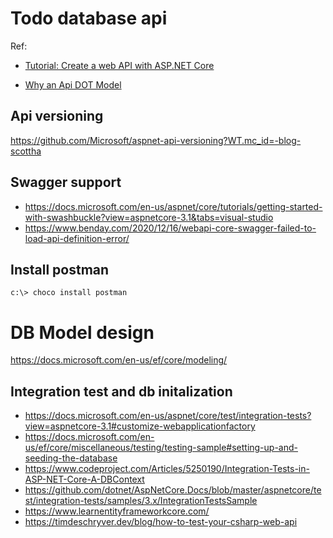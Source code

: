 # Todo database api

Ref:  
* [Tutorial: Create a web API with ASP.NET Core](https://docs.microsoft.com/en-us/aspnet/core/tutorials/first-web-api?view=aspnetcore-3.1&tabs=visual-studio-code)

* [Why an Api DOT Model](https://codeopinion.com/why-use-dtos-data-transfer-objects/)

## Api versioning
https://github.com/Microsoft/aspnet-api-versioning?WT.mc_id=-blog-scottha

## Swagger support
* https://docs.microsoft.com/en-us/aspnet/core/tutorials/getting-started-with-swashbuckle?view=aspnetcore-3.1&tabs=visual-studio  
* https://www.benday.com/2020/12/16/webapi-core-swagger-failed-to-load-api-definition-error/  


## Install postman
```
c:\> choco install postman
```

# DB Model design
https://docs.microsoft.com/en-us/ef/core/modeling/



## Integration test and db initalization
* https://docs.microsoft.com/en-us/aspnet/core/test/integration-tests?view=aspnetcore-3.1#customize-webapplicationfactory
* https://docs.microsoft.com/en-us/ef/core/miscellaneous/testing/testing-sample#setting-up-and-seeding-the-database
* https://www.codeproject.com/Articles/5250190/Integration-Tests-in-ASP-NET-Core-A-DBContext
* https://github.com/dotnet/AspNetCore.Docs/blob/master/aspnetcore/test/integration-tests/samples/3.x/IntegrationTestsSample
* https://www.learnentityframeworkcore.com/
* https://timdeschryver.dev/blog/how-to-test-your-csharp-web-api
